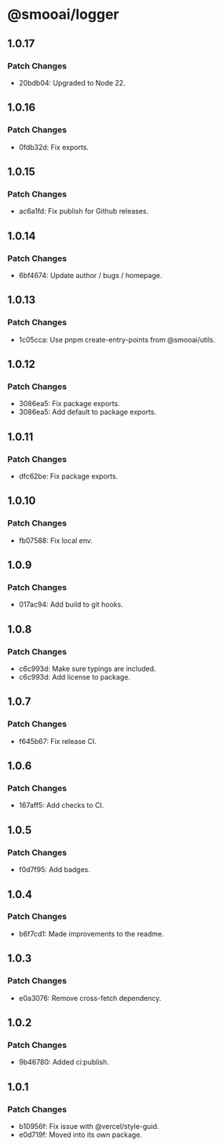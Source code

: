 # @smooai/logger

## 1.0.17

### Patch Changes

- 20bdb04: Upgraded to Node 22.

## 1.0.16

### Patch Changes

- 0fdb32d: Fix exports.

## 1.0.15

### Patch Changes

- ac6a1fd: Fix publish for Github releases.

## 1.0.14

### Patch Changes

- 6bf4674: Update author / bugs / homepage.

## 1.0.13

### Patch Changes

- 1c05cca: Use pnpm create-entry-points from @smooai/utils.

## 1.0.12

### Patch Changes

- 3086ea5: Fix package exports.
- 3086ea5: Add default to package exports.

## 1.0.11

### Patch Changes

- dfc62be: Fix package exports.

## 1.0.10

### Patch Changes

- fb07588: Fix local env.

## 1.0.9

### Patch Changes

- 017ac94: Add build to git hooks.

## 1.0.8

### Patch Changes

- c6c993d: Make sure typings are included.
- c6c993d: Add license to package.

## 1.0.7

### Patch Changes

- f645b67: Fix release CI.

## 1.0.6

### Patch Changes

- 167aff5: Add checks to CI.

## 1.0.5

### Patch Changes

- f0d7f95: Add badges.

## 1.0.4

### Patch Changes

- b6f7cd1: Made improvements to the readme.

## 1.0.3

### Patch Changes

- e0a3076: Remove cross-fetch dependency.

## 1.0.2

### Patch Changes

- 9b46780: Added ci:publish.

## 1.0.1

### Patch Changes

- b10956f: Fix issue with @vercel/style-guid.
- e0d719f: Moved into its own package.
